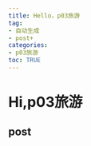 ```yaml
---
title: Hello，p03旅游
tag: 
- 自动生成
- post+
categories:
- p03旅游
toc: TRUE
---
```

<h1 id="hip03旅游">Hi,p03旅游</h1>
<h2 id="post">post</h2>
